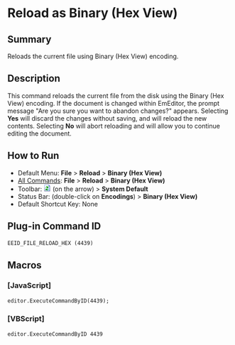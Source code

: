 # Reload as Binary (Hex View)

## Summary

Reloads the current file using Binary (Hex View) encoding.

## Description

This command reloads the current file from the disk using the Binary (Hex View)
encoding. If the document is changed within EmEditor, the prompt message
"Are you sure you want to abandon changes?" appears. Selecting **Yes**
will discard the changes without saving, and will reload the new contents.
Selecting **No** will abort reloading and will allow you to continue
editing the document.

## How to Run

- Default Menu: **File** \> **Reload** \> **Binary (Hex View)**
- [All Commands](../tools/all_commands): **File** \> **Reload**
\> **Binary (Hex View)**
- Toolbar: ![](../../images/reload.png) (on
the arrow) > **System Default**
- Status Bar: (double-click on **Encodings**) \> **Binary (Hex View)**
- Default Shortcut Key: None

## Plug-in Command ID

```
EEID_FILE_RELOAD_HEX (4439)
```

## Macros

### \[JavaScript\]

```
editor.ExecuteCommandByID(4439);
```

### \[VBScript\]

```
editor.ExecuteCommandByID 4439
```
